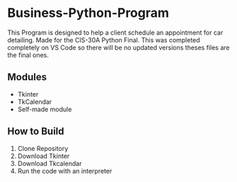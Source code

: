 # Business-Python-Program
This Program is designed to help a client schedule an appointment for car detailing. Made for the CIS-30A Python Final. This was completed completely on VS Code so there will be no updated versions theses files are the final ones.

## Modules
* Tkinter
* TkCalendar
* Self-made module

## How to Build
1) Clone Repository
2) Download Tkinter
3) Download Tkcalendar
4) Run the code with an interpreter
